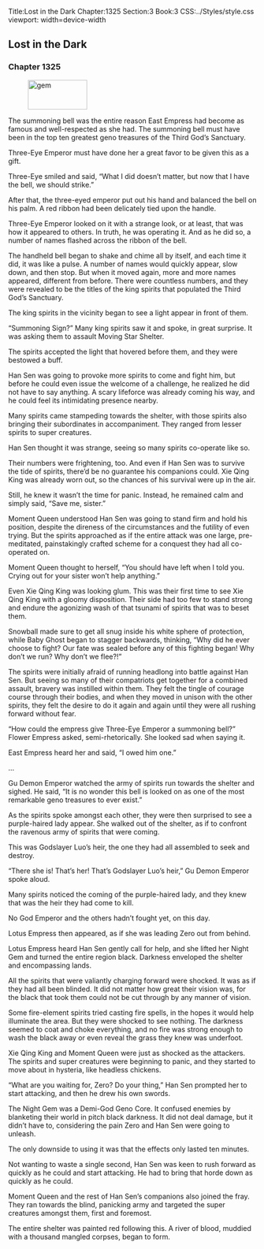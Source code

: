 Title:Lost in the Dark 
Chapter:1325 
Section:3 
Book:3 
CSS:../Styles/style.css 
viewport: width=device-width
  
## Lost in the Dark
### Chapter 1325 
<figure>
	<img src="../Images/gem.gif" alt="gem" id="gem" width="120" height="60" />
</figure>
  

  
  The summoning bell was the entire reason East Empress had become as famous and well-respected as she had. The summoning bell must have been in the top ten greatest geno treasures of the Third God’s Sanctuary.

Three-Eye Emperor must have done her a great favor to be given this as a gift.

Three-Eye smiled and said, “What I did doesn’t matter, but now that I have the bell, we should strike.”

After that, the three-eyed emperor put out his hand and balanced the bell on his palm. A red ribbon had been delicately tied upon the handle.

Three-Eye Emperor looked on it with a strange look, or at least, that was how it appeared to others. In truth, he was operating it. And as he did so, a number of names flashed across the ribbon of the bell.

The handheld bell began to shake and chime all by itself, and each time it did, it was like a pulse. A number of names would quickly appear, slow down, and then stop. But when it moved again, more and more names appeared, different from before. There were countless numbers, and they were revealed to be the titles of the king spirits that populated the Third God’s Sanctuary.

The king spirits in the vicinity began to see a light appear in front of them.

“Summoning Sign?” Many king spirits saw it and spoke, in great surprise. It was asking them to assault Moving Star Shelter.

The spirits accepted the light that hovered before them, and they were bestowed a buff.

Han Sen was going to provoke more spirits to come and fight him, but before he could even issue the welcome of a challenge, he realized he did not have to say anything. A scary lifeforce was already coming his way, and he could feel its intimidating presence nearby.

Many spirits came stampeding towards the shelter, with those spirits also bringing their subordinates in accompaniment. They ranged from lesser spirits to super creatures.

Han Sen thought it was strange, seeing so many spirits co-operate like so.

Their numbers were frightening, too. And even if Han Sen was to survive the tide of spirits, there’d be no guarantee his companions could. Xie Qing King was already worn out, so the chances of his survival were up in the air.

Still, he knew it wasn’t the time for panic. Instead, he remained calm and simply said, “Save me, sister.”

Moment Queen understood Han Sen was going to stand firm and hold his position, despite the direness of the circumstances and the futility of even trying. But the spirits approached as if the entire attack was one large, pre-meditated, painstakingly crafted scheme for a conquest they had all co-operated on.

Moment Queen thought to herself, “You should have left when I told you. Crying out for your sister won’t help anything.”

Even Xie Qing King was looking glum. This was their first time to see Xie Qing King with a gloomy disposition. Their side had too few to stand strong and endure the agonizing wash of that tsunami of spirits that was to beset them.

Snowball made sure to get all snug inside his white sphere of protection, while Baby Ghost began to stagger backwards, thinking, “Why did he ever choose to fight? Our fate was sealed before any of this fighting began! Why don’t we run? Why don’t we flee?!”

The spirits were initially afraid of running headlong into battle against Han Sen. But seeing so many of their compatriots get together for a combined assault, bravery was instilled within them. They felt the tingle of courage course through their bodies, and when they moved in unison with the other spirits, they felt the desire to do it again and again until they were all rushing forward without fear.

“How could the empress give Three-Eye Emperor a summoning bell?” Flower Empress asked, semi-rhetorically. She looked sad when saying it.

East Empress heard her and said, “I owed him one.”

…

Gu Demon Emperor watched the army of spirits run towards the shelter and sighed. He said, “It is no wonder this bell is looked on as one of the most remarkable geno treasures to ever exist.”

As the spirits spoke amongst each other, they were then surprised to see a purple-haired lady appear. She walked out of the shelter, as if to confront the ravenous army of spirits that were coming.

This was Godslayer Luo’s heir, the one they had all assembled to seek and destroy.

“There she is! That’s her! That’s Godslayer Luo’s heir,” Gu Demon Emperor spoke aloud.

Many spirits noticed the coming of the purple-haired lady, and they knew that was the heir they had come to kill.

No God Emperor and the others hadn’t fought yet, on this day.

Lotus Empress then appeared, as if she was leading Zero out from behind.

Lotus Empress heard Han Sen gently call for help, and she lifted her Night Gem and turned the entire region black. Darkness enveloped the shelter and encompassing lands.

All the spirits that were valiantly charging forward were shocked. It was as if they had all been blinded. It did not matter how great their vision was, for the black that took them could not be cut through by any manner of vision.

Some fire-element spirits tried casting fire spells, in the hopes it would help illuminate the area. But they were shocked to see nothing. The darkness seemed to coat and choke everything, and no fire was strong enough to wash the black away or even reveal the grass they knew was underfoot.

Xie Qing King and Moment Queen were just as shocked as the attackers. The spirits and super creatures were beginning to panic, and they started to move about in hysteria, like headless chickens.

“What are you waiting for, Zero? Do your thing,” Han Sen prompted her to start attacking, and then he drew his own swords.

The Night Gem was a Demi-God Geno Core. It confused enemies by blanketing their world in pitch black darkness. It did not deal damage, but it didn’t have to, considering the pain Zero and Han Sen were going to unleash.

The only downside to using it was that the effects only lasted ten minutes.

Not wanting to waste a single second, Han Sen was keen to rush forward as quickly as he could and start attacking. He had to bring that horde down as quickly as he could.

Moment Queen and the rest of Han Sen’s companions also joined the fray. They ran towards the blind, panicking army and targeted the super creatures amongst them, first and foremost.

The entire shelter was painted red following this. A river of blood, muddied with a thousand mangled corpses, began to form.
